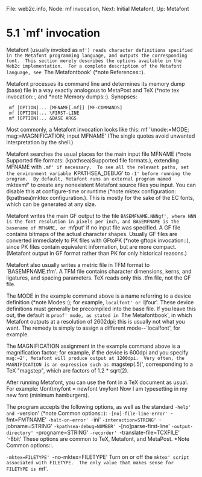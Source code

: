 File: web2c.info,  Node: mf invocation,  Next: Initial Metafont,  Up: Metafont

5.1 `mf' invocation
===================

Metafont (usually invoked as `mf') reads character definitions
specified in the Metafont programming language, and outputs the
corresponding font.  This section merely describes the options available
in the Web2c implementation.  For a complete description of the Metafont
language, see `The Metafontbook' (*note References::).

   Metafont processes its command line and determines its memory dump
(base) file in a way exactly analogous to MetaPost and TeX (*note tex
invocation::, and *note Memory dumps::).  Synopses:

     mf [OPTION]... [MFNAME[.mf]] [MF-COMMANDS]
     mf [OPTION]... \FIRST-LINE
     mf [OPTION]... &BASE ARGS

   Most commonly, a Metafont invocation looks like this:
     mf '\mode:=MODE; mag:=MAGNIFICATION; input MFNAME'
   (The single quotes avoid unwanted interpretation by the shell.)

   Metafont searches the usual places for the main input file MFNAME
(*note Supported file formats: (kpathsea)Supported file formats.),
extending MFNAME with `.mf' if necessary.  To see all the relevant
paths, set the environment variable `KPATHSEA_DEBUG' to `-1' before
running the program.  By default, Metafont runs an external program
named `mktexmf' to create any nonexistent Metafont source files you
input.  You can disable this at configure-time or runtime (*note mktex
configuration: (kpathsea)mktex configuration.).  This is mostly for the
sake of the EC fonts, which can be generated at any size.

   Metafont writes the main GF output to the file `BASEMFNAME.NNNgf',
where NNN is the font resolution in pixels per inch, and BASEMFNAME is
the basename of MFNAME, or `mfput' if no input file was specified.  A
GF file contains bitmaps of the actual character shapes.  Usually GF
files are converted immediately to PK files with GFtoPK (*note gftopk
invocation::), since PK files contain equivalent information, but are
more compact.  (Metafont output in GF format rather than PK for only
historical reasons.)

   Metafont also usually writes a metric file in TFM format to
`BASEMFNAME.tfm'.  A TFM file contains character dimensions, kerns, and
ligatures, and spacing parameters.  TeX reads only this .tfm file, not
the GF file.

   The MODE in the example command above is a name referring to a
device definition (*note Modes::); for example, `localfont' or
`ljfour'.  These device definitions must generally be precompiled into
the base file.  If you leave this out, the default is `proof' mode, as
stated in `The Metafontbook', in which Metafont outputs at a resolution
of 2602dpi; this is usually not what you want.  The remedy is simply to
assign a different mode--`localfont', for example.

   The MAGNIFICATION assignment in the example command above is a
magnification factor; for example, if the device is 600dpi and you
specify `mag:=2', Metafont will produce output at 1200dpi.  Very often,
the MAGNIFICATION is an expression such as `magstep(.5)', corresponding
to a TeX "magstep", which are factors of 1.2 * sqrt(2).

   After running Metafont, you can use the font in a TeX document as
usual.  For example:
     \font\myfont = newfont
     \myfont Now I am typesetting in my new font (minimum hamburgers).

   The program accepts the following options, as well as the standard
`-help' and `-version' (*note Common options::):
`-[no]-file-line-error'
`-fmt=FMTNAME'
`-halt-on-error'
`-ini'
`-interaction=STRING'
`-jobname=STRING'
`-kpathsea-debug=NUMBER'
`-[no]parse-first-line'
`-output-directory'
`-progname=STRING'
`-recorder'
`-translate-file=TCXFILE'
`-8bit'
     These options are common to TeX, Metafont, and MetaPost.  *Note
     Common options::.

`-mktex=FILETYPE'
`-no-mktex=FILETYPE'
     Turn on or off the `mktex' script associated with FILETYPE.  The
     only value that makes sense for FILETYPE is `mf'.

